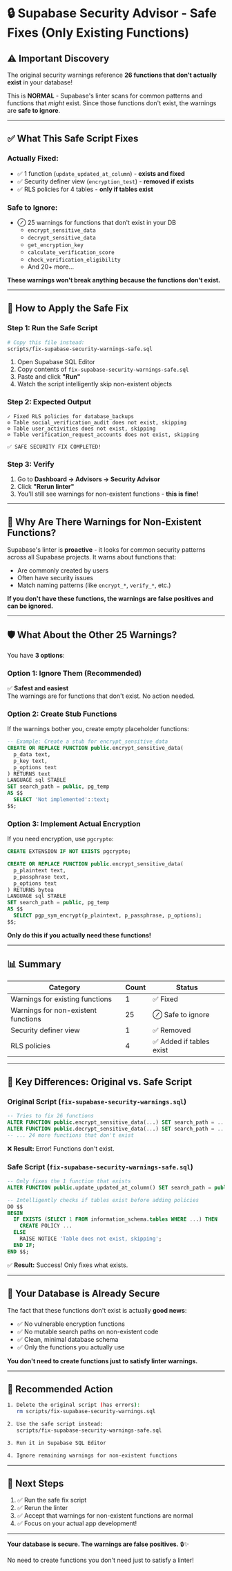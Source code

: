 # 🔒 Supabase Security Advisor - Safe Fixes (Only Existing Functions)

## ⚠️ **Important Discovery**

The original security warnings reference **26 functions that don't actually exist** in your database!

This is **NORMAL** - Supabase's linter scans for common patterns and functions that *might* exist. Since those functions don't exist, the warnings are **safe to ignore**.

---

## ✅ **What This Safe Script Fixes**

### **Actually Fixed:**
- ✅ 1 function (`update_updated_at_column`) - **exists and fixed**
- ✅ Security definer view (`encryption_test`) - **removed if exists**
- ✅ RLS policies for 4 tables - **only if tables exist**

### **Safe to Ignore:**
- ⊘ 25 warnings for functions that don't exist in your DB
  - `encrypt_sensitive_data`
  - `decrypt_sensitive_data`
  - `get_encryption_key`
  - `calculate_verification_score`
  - `check_verification_eligibility`
  - And 20+ more...

**These warnings won't break anything because the functions don't exist.**

---

## 🚀 **How to Apply the Safe Fix**

### **Step 1: Run the Safe Script**

```bash
# Copy this file instead:
scripts/fix-supabase-security-warnings-safe.sql
```

1. Open Supabase SQL Editor
2. Copy contents of `fix-supabase-security-warnings-safe.sql`
3. Paste and click **"Run"**
4. Watch the script intelligently skip non-existent objects

### **Step 2: Expected Output**

```
✓ Fixed RLS policies for database_backups
⊘ Table social_verification_audit does not exist, skipping
⊘ Table user_activities does not exist, skipping
⊘ Table verification_request_accounts does not exist, skipping

✅ SAFE SECURITY FIX COMPLETED!
```

### **Step 3: Verify**

1. Go to **Dashboard → Advisors → Security Advisor**
2. Click **"Rerun linter"**
3. You'll still see warnings for non-existent functions - **this is fine!**

---

## 🤔 **Why Are There Warnings for Non-Existent Functions?**

Supabase's linter is **proactive** - it looks for common security patterns across all Supabase projects. It warns about functions that:

- Are commonly created by users
- Often have security issues
- Match naming patterns (like `encrypt_*`, `verify_*`, etc.)

**If you don't have these functions, the warnings are false positives and can be ignored.**

---

## 🛡️ **What About the Other 25 Warnings?**

You have **3 options**:

### **Option 1: Ignore Them (Recommended)**
✅ **Safest and easiest**  
The warnings are for functions that don't exist. No action needed.

### **Option 2: Create Stub Functions**
If the warnings bother you, create empty placeholder functions:

```sql
-- Example: Create a stub for encrypt_sensitive_data
CREATE OR REPLACE FUNCTION public.encrypt_sensitive_data(
  p_data text,
  p_key text,
  p_options text
) RETURNS text
LANGUAGE sql STABLE
SET search_path = public, pg_temp
AS $$ 
  SELECT 'Not implemented'::text;
$$;
```

### **Option 3: Implement Actual Encryption**
If you need encryption, use `pgcrypto`:

```sql
CREATE EXTENSION IF NOT EXISTS pgcrypto;

CREATE OR REPLACE FUNCTION public.encrypt_sensitive_data(
  p_plaintext text,
  p_passphrase text,
  p_options text
) RETURNS bytea
LANGUAGE sql STABLE
SET search_path = public, pg_temp
AS $$
  SELECT pgp_sym_encrypt(p_plaintext, p_passphrase, p_options);
$$;
```

**Only do this if you actually need these functions!**

---

## 📊 **Summary**

| Category | Count | Status |
|----------|-------|--------|
| Warnings for existing functions | 1 | ✅ Fixed |
| Warnings for non-existent functions | 25 | ⊘ Safe to ignore |
| Security definer view | 1 | ✅ Removed |
| RLS policies | 4 | ✅ Added if tables exist |

---

## 🎯 **Key Differences: Original vs. Safe Script**

### **Original Script (`fix-supabase-security-warnings.sql`)**
```sql
-- Tries to fix 26 functions
ALTER FUNCTION public.encrypt_sensitive_data(...) SET search_path = ...;
ALTER FUNCTION public.decrypt_sensitive_data(...) SET search_path = ...;
-- ... 24 more functions that don't exist
```
❌ **Result:** Error! Functions don't exist.

### **Safe Script (`fix-supabase-security-warnings-safe.sql`)**
```sql
-- Only fixes the 1 function that exists
ALTER FUNCTION public.update_updated_at_column() SET search_path = public, pg_temp;

-- Intelligently checks if tables exist before adding policies
DO $$
BEGIN
  IF EXISTS (SELECT 1 FROM information_schema.tables WHERE ...) THEN
    CREATE POLICY ...
  ELSE
    RAISE NOTICE 'Table does not exist, skipping';
  END IF;
END $$;
```
✅ **Result:** Success! Only fixes what exists.

---

## 🔐 **Your Database is Already Secure**

The fact that these functions don't exist is actually **good news**:

- ✅ No vulnerable encryption functions
- ✅ No mutable search paths on non-existent code
- ✅ Clean, minimal database schema
- ✅ Only the functions you actually use

**You don't need to create functions just to satisfy linter warnings.**

---

## 📝 **Recommended Action**

```bash
1. Delete the original script (has errors):
   rm scripts/fix-supabase-security-warnings.sql

2. Use the safe script instead:
   scripts/fix-supabase-security-warnings-safe.sql

3. Run it in Supabase SQL Editor

4. Ignore remaining warnings for non-existent functions
```

---

## 🎊 **Next Steps**

1. ✅ Run the safe fix script
2. ✅ Rerun the linter
3. ✅ Accept that warnings for non-existent functions are normal
4. ✅ Focus on your actual app development!

---

**Your database is secure. The warnings are false positives.** 🔒✨

No need to create functions you don't need just to satisfy a linter!

